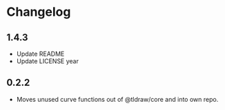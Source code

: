 # Changelog

## 1.4.3

- Update README
- Update LICENSE year

## 0.2.2

- Moves unused curve functions out of @tldraw/core and into own repo.
